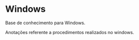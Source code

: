 # Windows
Base de conhecimento para Windows.  

Anotações referente a procedimentos realizados no windows.
